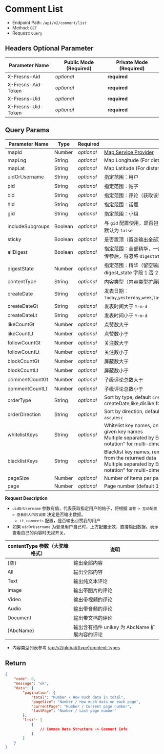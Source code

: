# Comment List

- Endpoint Path: `/api/v2/comment/list`
- Method: `GET`
- Request: `Query`

## Headers Optional Parameter

| Parameter Name | Public Mode (Required) | Private Mode (Required) |
| --- | --- | --- |
| X-Fresns-Aid | *optional* | **required** |
| X-Fresns-Aid-Token | *optional* | **required** |
| X-Fresns-Uid | *optional* | **required** |
| X-Fresns-Uid-Token | *optional* | **required** |

## Query Params

| Parameter Name | Type | Required | Description |
| --- | --- | --- | --- |
| mapId | Number | *optional* | [Map Service Provider](../../database/dictionary/maps.md) |
| mapLng | String | *optional* | Map Longitude (For distance calculation) |
| mapLat | String | *optional* | Map Latitude (For distance calculation) |
| uidOrUsername | String | *optional* | 指定范围：用户 |
| pid | String | *optional* | 指定范围：帖子 |
| cid | String | *optional* | 指定范围：评论（获取该评论的子孙级评论） |
| hid | String | *optional* | 指定范围：话题 |
| gid | String | *optional* | 指定范围：小组 |
| includeSubgroups | Boolean | *optional* | 与 `gid` 配置使用，是否包含子级小组的内容<br>默认为 `false` |
| sticky | Boolean | *optional* | 是否置顶（留空输出全部） |
| allDigest | Boolean | *optional* | 指定范围：全部精华，一级精华和二级精华<br>传参后，将忽略 `digestState` 参数 |
| digestState | Number | *optional* | 指定范围：精华（留空输出全部）<br>digest_state 字段 1.否 2.一级精华 3.二级精华 |
| contentType | String | *optional* | 内容类型（内容类型扩展配置的参数） |
| createDate | String | *optional* | 发表日期：`today`,`yesterday`,`week`,`lastWeek`,`month`,`lastMonth`,`year`,`lastYear` |
| createDateGt | String | *optional* | 发表时间大于 `Y-m-d` |
| createDateLt | String | *optional* | 发表时间小于 `Y-m-d` |
| likeCountGt | Number | *optional* | 点赞数大于 |
| likeCountLt | Number | *optional* | 点赞数小于 |
| followCountGt | Number | *optional* | 关注数大于 |
| followCountLt | Number | *optional* | 关注数小于 |
| blockCountGt | Number | *optional* | 屏蔽数大于 |
| blockCountLt | Number | *optional* | 屏蔽数小于 |
| commentCountGt | Number | *optional* | 子级评论总数大于 |
| commentCountLt | Number | *optional* | 子级评论总数小于 |
| orderType | String | *optional* | Sort by type, default `createDate`<br>createDate,like,dislike,follow,block,comment |
| orderDirection | String | *optional* | Sort by direction, default `desc`<br>`asc`,`desc` |
| whitelistKeys | String | *optional* | Whitelist key names, only returns key-value pairs for the given key names<br>Multiple separated by English commas, supports "dot notation" for multi-dimensional arrays |
| blacklistKeys | String | *optional* | Blacklist key names, removes specified key-value pairs from the returned data<br>Multiple separated by English commas, supports "dot notation" for multi-dimensional arrays |
| pageSize | Number | *optional* | Number of items per page (default 15 items) |
| page | Number | *optional* | Page number (default 1) |

**Request Description**

- `uidOrUsername` 参数有值，代表获取指定用户的帖子，将根据 `运营 > 互动配置 > 查看别人内容设置` 决定是否输出数据。
    - `it_comments` 配置，是否输出点赞我的用户
- 如果 `uidOrUsername` 为登录用户自己时，上方配置无效，直接输出数据，表示查看自己的内容时无视开关。

| contentType 参数（大驼峰格式） | 说明 |
| --- | --- |
| {空} | 输出全部内容 |
| All | 输出全部内容 |
| Text | 输出纯文本评论 |
| Image | 输出带图片的评论 |
| Video | 输出带视频的评论 |
| Audio | 输出带音频的评论 |
| Document | 输出带文档的评论 |
| {AbcName} | 输出含有插件 unikey 为 AbcName 扩展内容的评论 |

- 内容类型列表参考 [/api/v2/global/{type}/content-types](../global/content-types.md)

## Return

```json
{
    "code": 0,
    "message": "ok",
    "data": {
        "pagination": {
            "total": "Number / How much data in total",
            "pageSize": "Number / How much data on each page",
            "currentPage": "Number / Current page number",
            "lastPage": "Number / Last page number"
        },
        "list": [
            {
                // Common Data Structure -> Comment Info
            }
        ]
    }
}
```

